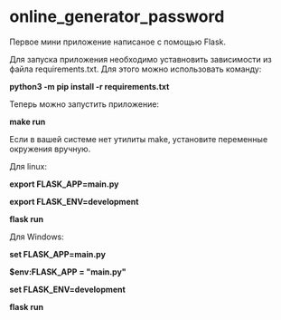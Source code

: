 # online_generator_password
Первое мини приложение написаное с помощью Flask.

Для запуска приложения необходимо уставновить зависимости из файла requirements.txt. Для этого можно использовать команду:

<b>python3 -m pip install -r requirements.txt</b>

Теперь можно запустить приложение:

<b>make run</b>

Если в вашей системе нет утилиты make, установите переменные окружения вручную.

Для linux:

<b>export FLASK_APP=main.py

export FLASK_ENV=development

flask run</b>

Для Windows:

<b>set FLASK_APP=main.py

$env:FLASK_APP = "main.py"

set FLASK_ENV=development

flask run</b>
